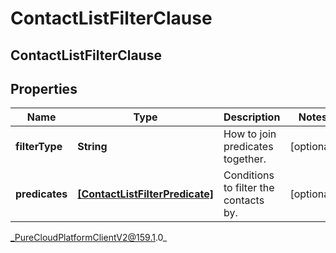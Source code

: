 # ContactListFilterClause

## ContactListFilterClause

## Properties

|Name | Type | Description | Notes|
|------------ | ------------- | ------------- | -------------|
| **filterType** | **String** | How to join predicates together. | [optional] |
| **predicates** | [**[ContactListFilterPredicate]**](ContactListFilterPredicate) | Conditions to filter the contacts by. | [optional] |



_PureCloudPlatformClientV2@159.1.0_
